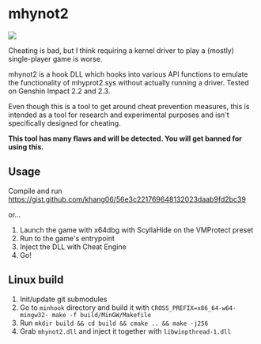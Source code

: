 # mhynot2
![](https://i.imgur.com/elNjsSM.png)

Cheating is bad, but I think requiring a kernel driver to play a (mostly) single-player game is worse.

mhynot2 is a hook DLL which hooks into various API functions to emulate the functionality of mhyprot2.sys without actually running a driver. Tested on Genshin Impact 2.2 and 2.3.

Even though this is a tool to get around cheat prevention measures, this is intended as a tool for research and experimental purposes and isn't specifically designed for cheating.

**This tool has many flaws and will be detected. You will get banned for using this.**

## Usage
Compile and run https://gist.github.com/khang06/56e3c221769648132023daab9fd2bc39

or...

1. Launch the game with x64dbg with ScyllaHide on the VMProtect preset
2. Run to the game's entrypoint
3. Inject the DLL with Cheat Engine
4. Go!

## Linux build
1. Init/update git submodules
1. Go to `minhook` directory and build it with `CROSS_PREFIX=x86_64-w64-mingw32- make -f build/MinGW/Makefile`
1. Run `mkdir build && cd build && cmake .. && make -j256`
1. Grab `mhynot2.dll` and inject it together with `libwinpthread-1.dll`
